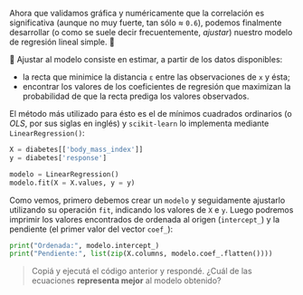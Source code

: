Ahora que validamos gráfica y numéricamente que la correlación es significativa (aunque no muy fuerte, tan sólo ≈ `0.6`), podemos finalmente desarrollar (o como se suele decir frecuentemente, _ajustar_) nuestro modelo de regresión lineal simple. :raised_hands:  

💺 Ajustar al modelo consiste en estimar, a partir de los datos disponibles:

 - la recta que minimice la distancia `ε` entre las observaciones de `x` y ésta;
 - encontrar los valores de los coeficientes de regresión que maximizan la probabilidad de que la recta prediga los valores observados.

El método  más utilizado para ésto es el de mínimos cuadrados ordinarios (o _OLS_, por sus siglas en inglés) y `scikit-learn` lo implementa mediante `LinearRegression()`:

```python
X = diabetes[['body_mass_index']]
y = diabetes['response']

modelo = LinearRegression()
modelo.fit(X = X.values, y = y)
```

Como vemos, primero debemos crear un `modelo` y seguidamente ajustarlo utilizando su operación `fit`, indicando los valores de `X` e `y`.  Luego podremos imprimir los valores encontrados de ordenada al origen (`intercept_`) y la pendiente (el primer valor del vector `coef_`):

```python
print("Ordenada:", modelo.intercept_)
print("Pendiente:", list(zip(X.columns, modelo.coef_.flatten())))
```

> Copiá y ejecutá el código anterior y respondé. ¿Cuál de las ecuaciones **representa mejor** al modelo obtenido?